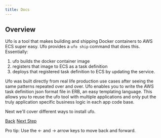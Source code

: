 ```yaml
---
title: Docs
---
```


## Overview

Ufo is a tool that makes building and shipping Docker containers to AWS ECS super easy. Ufo provides a `ufo ship` command that does this. Essentially:

1. ufo builds the docker container image
2. registers that image to ECS as a task definition
3. deploys that registered task definition to ECS by updating the service.

Ufo was built directly from real life production use cases after seeing the same patterns repeated over and over. Ufo enables you to write the AWS task definition json format file in ERB, an easy templating language.  This allows you to reuse the ufo tool with multiple applications and only put the truly application specific business logic in each app code base.

Next we'll cover different ways to install ufo.

<a id="prev" class="btn btn-basic" href="{% link _docs/tutorial-ufo-ships.md %}">Back</a>
<a id="next" class="btn btn-primary" href="{% link _docs/structure.md %}">Next Step</a>
<p class="keyboard-tip">Pro tip: Use the <- and -> arrow keys to move back and forward.</p>

